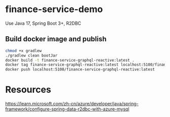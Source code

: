 # finance-service-demo

Use Java 17, Spring Boot 3+, R2DBC

## Build docker image and publish

```bash
chmod +x gradlew
./gradlew clean bootJar
docker build -t finance-service-graphql-reactive:latest .
docker tag finance-service-graphql-reactive:latest localhost:5100/finance-service-graphql-reactive:latest
docker push localhost:5100/finance-service-graphql-reactive:latest
```

# Resources

https://learn.microsoft.com/zh-cn/azure/developer/java/spring-framework/configure-spring-data-r2dbc-with-azure-mysql